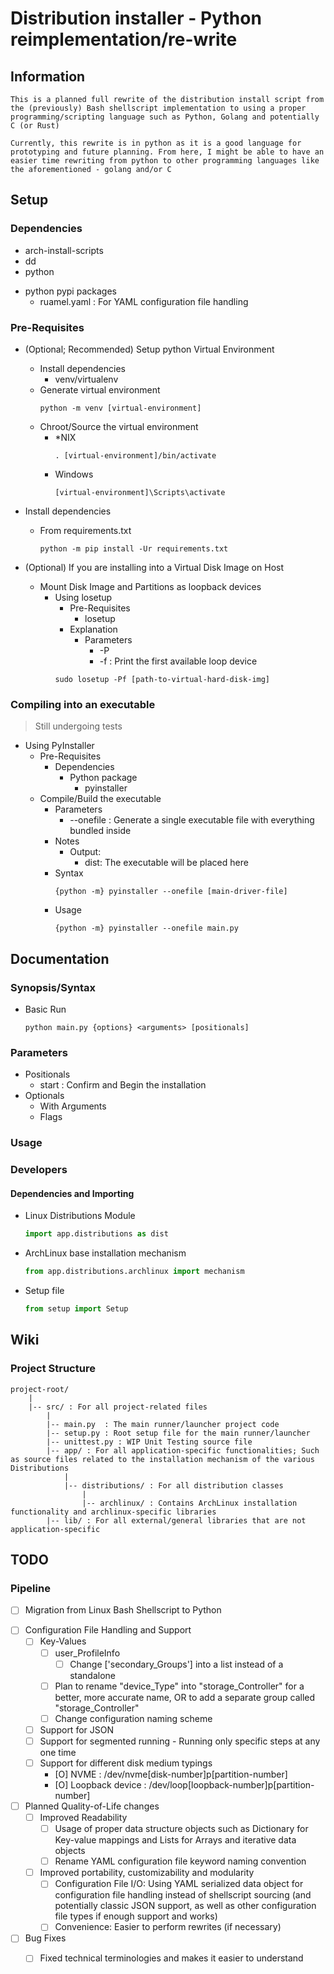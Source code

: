 # Distribution installer - Python reimplementation/re-write

## Information
```
This is a planned full rewrite of the distribution install script from the (previously) Bash shellscript implementation to using a proper programming/scripting language such as Python, Golang and potentially C (or Rust)

Currently, this rewrite is in python as it is a good language for prototyping and future planning. From here, I might be able to have an easier time rewriting from python to other programming languages like the aforementioned - golang and/or C
```

## Setup
### Dependencies
+ arch-install-scripts
+ dd
+ python
- python pypi packages
    + ruamel.yaml : For YAML configuration file handling

### Pre-Requisites
- (Optional; Recommended) Setup python Virtual Environment
    - Install dependencies
        + venv/virtualenv
    - Generate virtual environment
        ```console
        python -m venv [virtual-environment]
        ```
    - Chroot/Source the virtual environment
        - *NIX
            ```console
            . [virtual-environment]/bin/activate
            ```
        - Windows
            ```console
            [virtual-environment]\Scripts\activate
            ```

- Install dependencies
    - From requirements.txt
        ```console
        python -m pip install -Ur requirements.txt
        ```

- (Optional) If you are installing into a Virtual Disk Image on Host
    - Mount Disk Image and Partitions as loopback devices
        - Using losetup
            - Pre-Requisites
                + losetup
            - Explanation
                - Parameters
                    + -P
                    + -f : Print the first available loop device
            ```console
            sudo losetup -Pf [path-to-virtual-hard-disk-img]
            ```

### Compiling into an executable
> Still undergoing tests
- Using PyInstaller
    - Pre-Requisites
        - Dependencies
            - Python package
                + pyinstaller
    - Compile/Build the executable
        - Parameters
            + --onefile : Generate a single executable file with everything bundled inside
        - Notes
            - Output: 
                + dist: The executable will be placed here
        - Syntax
            ```console
            {python -m} pyinstaller --onefile [main-driver-file]
            ```
        - Usage
            ```console
            {python -m} pyinstaller --onefile main.py
            ```

## Documentation
### Synopsis/Syntax
- Basic Run
    ```console
    python main.py {options} <arguments> [positionals]
    ```

### Parameters
- Positionals
    + start : Confirm and Begin the installation
- Optionals
    - With Arguments
    - Flags

### Usage

### Developers
#### Dependencies and Importing
- Linux Distributions Module
    ```python
    import app.distributions as dist
    ```
- ArchLinux base installation mechanism
    ```python
    from app.distributions.archlinux import mechanism
    ```
- Setup file
    ```python
    from setup import Setup
    ```

## Wiki
### Project Structure
```
project-root/
    |
    |-- src/ : For all project-related files
        |
        |-- main.py  : The main runner/launcher project code
        |-- setup.py : Root setup file for the main runner/launcher
        |-- unittest.py : WIP Unit Testing source file
        |-- app/ : For all application-specific functionalities; Such as source files related to the installation mechanism of the various Distributions
            |
            |-- distributions/ : For all distribution classes
                |
                |-- archlinux/ : Contains ArchLinux installation functionality and archlinux-specific libraries
        |-- lib/ : For all external/general libraries that are not application-specific
```

## TODO
### Pipeline
+ [ ] Migration from Linux Bash Shellscript to Python
- [ ] Configuration File Handling and Support
    - [ ] Key-Values
        - [ ] user_ProfileInfo
            - [ ] Change ['secondary_Groups'] into a list instead of a standalone
        - [ ] Plan to rename "device_Type" into "storage_Controller" for a better, more accurate name, OR to add a separate group called "storage_Controller"
        - [ ] Change configuration naming scheme
    - [ ] Support for JSON
    - [ ] Support for segmented running - Running only specific steps at any one time
    - [ ] Support for different disk medium typings
        - [O] NVME : /dev/nvme[disk-number]p[partition-number]
        - [O] Loopback device : /dev/loop[loopback-number]p[partition-number]
- [ ] Planned Quality-of-Life changes
    - [ ] Improved Readability
        + [ ] Usage of proper data structure objects such as Dictionary for Key-value mappings and Lists for Arrays and iterative data objects
        + [ ] Rename YAML configuration file keyword naming convention
    - [ ] Improved portability, customizability and modularity
        + [ ] Configuration File I/O: Using YAML serialized data object for configuration file handling instead of shellscript sourcing (and potentially classic JSON support, as well as other configuration file types if enough support and works)
        + [ ] Convenience: Easier to perform rewrites (if necessary)
- [ ] Bug Fixes
    + [ ] Fixed technical terminologies and makes it easier to understand

